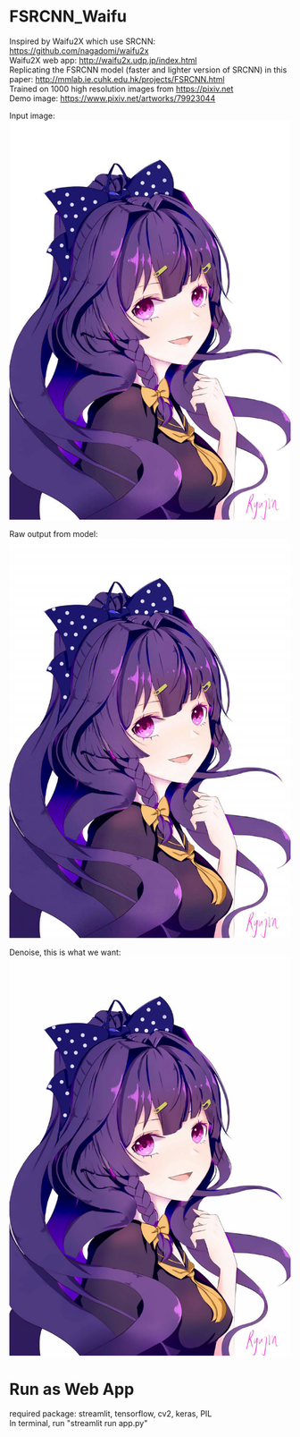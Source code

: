 # FSRCNN_Waifu
Inspired by Waifu2X which use SRCNN: https://github.com/nagadomi/waifu2x <br/>
Waifu2X web app: http://waifu2x.udp.jp/index.html <br/>
Replicating the FSRCNN model (faster and lighter version of SRCNN) in this paper: http://mmlab.ie.cuhk.edu.hk/projects/FSRCNN.html <br/>
Trained on 1000 high resolution images from https://pixiv.net <br/>
Demo image: https://www.pixiv.net/artworks/79923044 <br/>

Input image: <br/>
![alt text](https://github.com/Onenightcarnival/FSRCNN_Waifu/blob/master/input.png)

Raw output from model: <br/>
![alt text](https://github.com/Onenightcarnival/FSRCNN_Waifu/blob/master/2x%20up%20no%20denoise%20input.png)

Denoise, this is what we want: <br/>
![alt text](https://github.com/Onenightcarnival/FSRCNN_Waifu/blob/master/2x%20up%20input.png)

# Run as Web App
required package: streamlit, tensorflow, cv2, keras, PIL <br>
In terminal, run "streamlit run app.py" <br>
